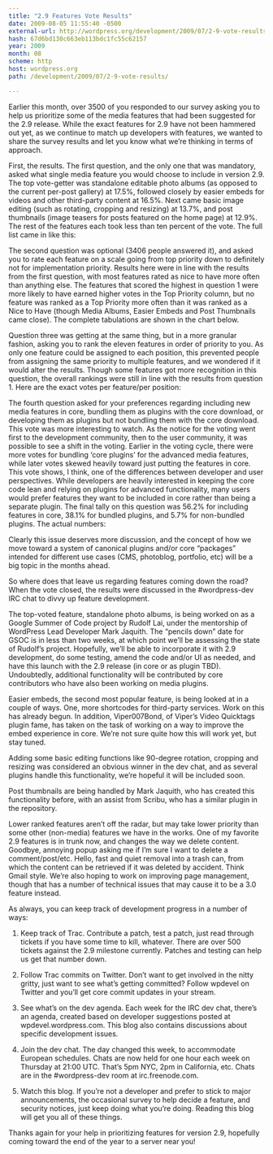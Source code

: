 ```yaml
---
title: "2.9 Features Vote Results"
date: 2009-08-05 11:55:40 -0500
external-url: http://wordpress.org/development/2009/07/2-9-vote-results/
hash: 67d6bd130c663eb113bdc1fc55c62157
year: 2009
month: 08
scheme: http
host: wordpress.org
path: /development/2009/07/2-9-vote-results/

---
```


Earlier this month, over 3500 of you responded to our survey asking you to help us prioritize some of the media features that had been suggested for the 2.9 release. While the exact features for 2.9 have not been hammered out yet, as we continue to match up developers with features, we wanted to share the survey results and let you know what we’re thinking in terms of approach.

First, the results. The first question, and the only one that was mandatory, asked what single media feature you would choose to include in version 2.9. The top vote-getter was standalone editable photo albums (as opposed to the current per-post gallery) at 17.5%, followed closely by easier embeds for videos and other third-party content at 16.5%. Next came basic image editing (such as rotating, cropping and resizing) at 13.7%, and post thumbnails (image teasers for posts featured on the home page) at 12.9%. The rest of the features each took less than ten percent of the vote. The full list came in like this:



The second question was optional (3406 people answered it), and asked you to rate each feature on a scale going from top priority down to definitely not for implementation priority. Results here were in line with the results from the first question, with most features rated as nice to have more often than anything else. The features that scored the highest in question 1 were more likely to have earned higher votes in the Top Priority column, but no feature was ranked as a Top Priority more often than it was ranked as a Nice to Have (though Media Albums, Easier Embeds and Post Thumbnails came close). The complete tabulations are shown in the chart below.



Question three was getting at the same thing, but in a more granular fashion, asking you to rank the eleven features in order of priority to you. As only one feature could be assigned to each position, this prevented people from assigning the same priority to multiple features, and we wondered if it would alter the results. Though some features got more recognition in this question, the overall rankings were still in line with the results from question 1. Here are the exact votes per feature/per position:



The fourth question asked for your preferences regarding including new media features in core, bundling them as plugins with the core download, or developing them as plugins but not bundling them with the core download. This vote was more interesting to watch. As the notice for the voting went first to the development community, then to the user community, it was possible to see a shift in the voting. Earlier in the voting cycle, there were more votes for bundling ‘core plugins’ for the advanced media features, while later votes skewed heavily toward just putting the features in core. This vote shows, I think, one of the differences between developer and user perspectives. While developers are heavily interested in keeping the core code lean and relying on plugins for advanced functionality, many users would prefer features they want to be included in core rather than being a separate plugin. The final tally on this question was 56.2% for including features in core, 38.1% for bundled plugins, and 5.7% for non-bundled plugins. The actual numbers:



Clearly this issue deserves more discussion, and the concept of how we move toward a system of canonical plugins and/or core “packages” intended for different use cases (CMS, photoblog, portfolio, etc) will be a big topic in the months ahead.

So where does that leave us regarding features coming down the road? When the vote closed, the results were discussed in the #wordpress-dev IRC chat to divvy up feature development.

The top-voted feature, standalone photo albums, is being worked on as a Google Summer of Code project by Rudolf Lai, under the mentorship of WordPress Lead Developer Mark Jaquith. The “pencils down” date for GSOC is in less than two weeks, at which point we’ll be assessing the state of Rudolf’s project. Hopefully, we’ll be able to incorporate it with 2.9 development, do some testing,  amend the code and/or UI as needed, and have this launch with the 2.9 release (in core or as plugin TBD). Undoubtedly, additional functionality will be contributed by core contributors who have also been working on media plugins.

Easier embeds, the second most popular feature, is being looked at in a couple of ways. One, more shortcodes for third-party services. Work on this has already begun. In addition, Viper007Bond, of Viper’s Video Quicktags plugin fame, has taken on the task of working on a way to improve the embed experience in core. We’re not sure quite how this will work yet, but stay tuned.

Adding some basic editing functions like 90-degree rotation, cropping and resizing was considered an obvious winner in the dev chat, and as several plugins handle this functionality, we’re hopeful it will be included soon.

Post thumbnails are being handled by Mark Jaquith, who has created this functionality before, with an assist from Scribu, who has a similar plugin in the repository.

Lower ranked features aren’t off the radar, but may take lower priority than some other (non-media) features we have in the works. One of my favorite 2.9 features is in trunk now, and changes the way we delete content. Goodbye, annoying popup asking me if I’m sure I want to delete a comment/post/etc. Hello, fast and quiet removal into a trash can, from which the content can be retrieved if it was deleted by accident. Think Gmail style. We’re also hoping to work on improving page management, though that has a number of technical issues that may cause it to be a 3.0 feature instead.

As always, you can keep track of development progress in a number of ways:
1. Keep track of Trac. Contribute a patch, test a patch, just read through tickets if you have some time to kill, whatever. There are over 500 tickets against the 2.9 milestone currently. Patches and testing can help us get that number down.

2. Follow Trac commits on Twitter. Don’t want to get involved in the nitty gritty, just want to see what’s getting committed? Follow wpdevel on Twitter and you’ll get core commit updates in your stream.

3. See what’s on the dev agenda. Each week for the IRC dev chat, there’s an agenda, created based on developer suggestions posted at wpdevel.wordpress.com. This blog also contains discussions about specific development issues.

4. Join the dev chat. The day changed this week, to accommodate European schedules. Chats are now held for one hour each week on Thursday at 21:00 UTC. That’s 5pm NYC, 2pm in California, etc. Chats are in the #wordpress-dev room at irc.freenode.com.

5. Watch this blog. If you’re not a developer and prefer to stick to major announcements, the occasional survey to help decide a feature, and security notices, just keep doing what you’re doing. Reading this blog will get you all of these things.

Thanks again for your help in prioritizing features for version 2.9, hopefully coming toward the end of the year to a server near you!

